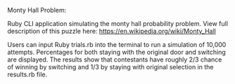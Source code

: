 Monty Hall Problem:

Ruby CLI application simulating the monty hall probability problem. View full description of this puzzle here: https://en.wikipedia.org/wiki/Monty_Hall

Users can input Ruby trials.rb into the terminal to run a simulation of 10,000 attempts. Percentages for both staying with the original door and switching are displayed. The results show that contestants have roughly 2/3 chance of winning by switching and 1/3 by staying with original selection in the results.rb file.

